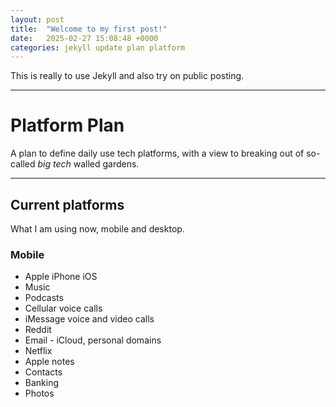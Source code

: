 ```yaml
---
layout: post
title:  "Welcome to my first post!"
date:   2025-02-27 15:08:48 +0000
categories: jekyll update plan platform
---
```


This is really to use Jekyll and also try on public posting. 

---

# Platform Plan

A plan to define daily use tech platforms, with a view to breaking out of so-called *big tech* walled gardens. 

---

## Current platforms

What I am using now, mobile and desktop.

### Mobile

- Apple iPhone iOS
- Music
- Podcasts
- Cellular voice calls
- iMessage voice and video calls
- Reddit
- Email - iCloud, personal domains
- Netflix
- Apple notes
- Contacts
- Banking
- Photos

